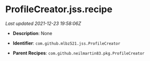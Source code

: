 # ProfileCreator.jss.recipe

_Last updated 2021-12-23 19:58:06Z_

- **Description**: None

- **Identifier**: `com.github.mlbz521.jss.ProfileCreator`

- **Parent Recipes**: `com.github.neilmartin83.pkg.ProfileCreator`